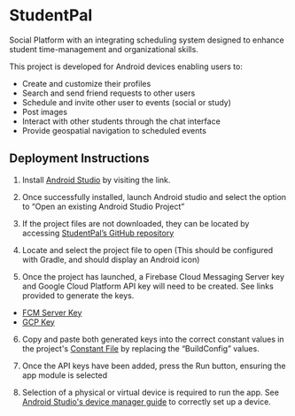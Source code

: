 # StudentPal
Social Platform with an integrating scheduling system designed to enhance student time-management and organizational skills.

This project is developed for Android devices enabling users to:
*	Create and customize their profiles
* Search and send friend requests to other users
* Schedule and invite other user to events (social or study)
* Post images
* Interact with other students through the chat interface
* Provide geospatial navigation to scheduled events

## Deployment Instructions
1.	Install [Android Studio](https://developer.android.com/studio) by visiting the link.

2.	Once successfully installed, launch Android studio and select the option to “Open an existing Android Studio Project”

3.	If the project files are not downloaded, they can be located by accessing [StudentPal’s GitHub repository](https://github.com/Ikram10/StudentPal_Repo)

4.	Locate and select the project file to open (This should be configured with Gradle, and should display an Android icon)

5.	Once the project has launched, a Firebase Cloud Messaging Server key and Google Cloud Platform API key will need to be created. See links provided to generate the keys.
* [FCM Server Key](https://firebase.google.com/docs/cloud-messaging/server)
* [GCP Key](https://cloud.google.com/docs/authentication/api-keys)

6.	Copy and paste both generated keys into the correct constant values in the project's
      [Constant File](https://github.com/Ikram10/StudentPal_Repo/blob/master/app/src/main/java/com/example/studentpal/common/Constants.kt) by replacing the “BuildConfig” values.


7.	Once the API keys have been added, press the Run button, ensuring the app module is selected


8.	Selection of a physical or virtual device is required to run the app. See [Android Studio's device manager guide](https://developer.android.com/studio/run/managing-avds) to correctly set up a device.